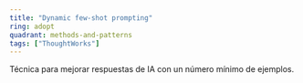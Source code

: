 ```yaml
---
title: "Dynamic few-shot prompting"
ring: adopt
quadrant: methods-and-patterns
tags: ["ThoughtWorks"]
---
```


Técnica para mejorar respuestas de IA con un número mínimo de ejemplos.
